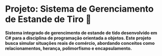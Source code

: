 # Projeto: Sistema de Gerenciamento de Estande de Tiro 🚨

**Sistema integrado de gerencimento de estande de tido desenvolvido em C# para a disciplina de programação orientada a objetos. Este projeto busca simular situações reais de comércio, abordando conceitos como relacionamentos, herança, polimorfismo e encapsulamento.**






